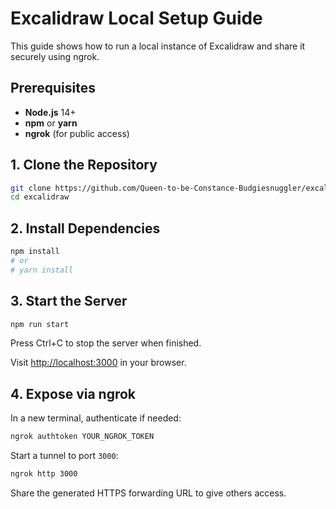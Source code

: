 # Excalidraw Local Setup Guide

This guide shows how to run a local instance of Excalidraw and share it securely using ngrok.

## Prerequisites

- **Node.js** 14+
- **npm** or **yarn**
- **ngrok** (for public access)

## 1. Clone the Repository

```bash
git clone https://github.com/Queen-to-be-Constance-Budgiesnuggler/excalidraw.git
cd excalidraw
```

## 2. Install Dependencies

```bash
npm install
# or
# yarn install
```

## 3. Start the Server

```bash
npm run start
```

Press Ctrl+C to stop the server when finished.

Visit <http://localhost:3000> in your browser.

## 4. Expose via ngrok

In a new terminal, authenticate if needed:

```bash
ngrok authtoken YOUR_NGROK_TOKEN
```

Start a tunnel to port `3000`:

```bash
ngrok http 3000
```

Share the generated HTTPS forwarding URL to give others access.
